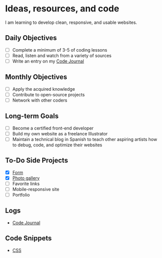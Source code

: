 <h1>Ideas, resources, and code</h1>

<p>I am learning to develop clean, responsive, and usable websites.</p>

## Daily Objectives ##
- [ ] Complete a minimum of 3-5 of coding lessons
- [ ] Read, listen and watch from a variety of sources
- [ ] Write an entry on my [Code Journal](https://github.com/garricode/codenotebook/blob/master/codejournal.txt)

## Monthly Objectives ##
- [ ] Apply the acquired knowledge
- [ ] Contribute to open-source projects
- [ ] Network with other coders

## Long-term Goals ##
- [ ] Become a certified front-end developer
- [ ] Build my own website as a freelance Illustrator
- [ ] Maintain a technical blog in Spanish to teach other aspiring artists how to debug, code, and optimize their websites

## To-Do Side Projects ##
- [x] [Form](https://garricode.github.io/website-request-form/)
- [x] [Photo gallery](https://garricode.github.io/photogallery/)
- [ ] Favorite links
- [ ] Mobile-responsive site
- [ ] Portfolio

## Logs ##
* [Code Journal](https://github.com/garricode/codenotebook/blob/master/codejournal.txt)

## Code Snippets ##
* [CSS](https://github.com/garricode/hello-world/blob/master/ccs-snippets.md)
